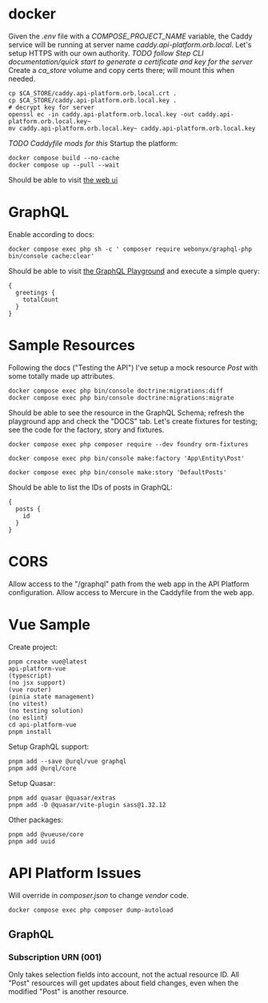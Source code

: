 # docker
Given the _.env_ file with a _COMPOSE_PROJECT_NAME_ variable, the Caddy service will be running at server name _caddy.api-platform.orb.local_. Let's setup HTTPS with our own authority.
*TODO follow Step CLI documentation/quick start to generate a certificate and key for the server*
Create a _ca_store_ volume and copy certs there; will mount this when needed.
```
cp $CA_STORE/caddy.api-platform.orb.local.crt .
cp $CA_STORE/caddy.api-platform.orb.local.key .
# decrypt key for server
openssl ec -in caddy.api-platform.orb.local.key -out caddy.api-platform.orb.local.key~
mv caddy.api-platform.orb.local.key~ caddy.api-platform.orb.local.key
```
*TODO Caddyfile mods for this*
Startup the platform:
```
docker compose build --no-cache
docker compose up --pull --wait
```
Should be able to visit [the web ui](https://caddy.api-platform.orb.local) 
# GraphQL
Enable according to docs:
```
docker compose exec php sh -c ' composer require webonyx/graphql-php bin/console cache:clear'
```
Should be able to visit [the GraphQL Playground](https://caddy.api-platform.orb.local/graphql/graphql_playground) and execute a simple query:
```
{
  greetings {
    totalCount
  }
}
```
# Sample Resources
Following the docs ("Testing the API") I've setup a mock resource _Post_ with some totally made up attributes.
```
docker compose exec php bin/console doctrine:migrations:diff
docker compose exec php bin/console doctrine:migrations:migrate
```
Should be able to see the resource in the GraphQL Schema; refresh the playground app and check the "DOCS" tab.
Let's create fixtures for testing; see the code for the factory, story and fixtures.
```
docker compose exec php composer require --dev foundry orm-fixtures
```
```
docker compose exec php bin/console make:factory 'App\Entity\Post'
```
```
docker compose exec php bin/console make:story 'DefaultPosts'
```
Should be able to list the IDs of posts in GraphQL:
```
{
  posts {
    id
  }
}
```
# CORS
Allow access to the "/graphql" path from the web app in the API Platform configuration. Allow access to Mercure in the Caddyfile from the web app.
# Vue Sample
Create project:
```
pnpm create vue@latest
api-platform-vue
(typescript)
(no jsx support)
(vue router)
(pinia state management)
(no vitest)
(no testing solution)
(no eslint)
cd api-platform-vue
pnpm install
```
Setup GraphQL support:
```
pnpm add --save @urql/vue graphql
pnpm add @urql/core
```
Setup Quasar:
```
pnpm add quasar @quasar/extras
pnpm add -D @quasar/vite-plugin sass@1.32.12
```
Other packages:
```
pnpm add @vueuse/core
pnpm add uuid
```
# API Platform Issues
Will override in _composer.json_ to change _vendor_ code.
```
docker compose exec php composer dump-autoload
```
## GraphQL
### Subscription URN (001)
Only takes selection fields into account, not the actual resource ID. All "Post" resources will get updates about field changes, even when the modified "Post" is another resource.
